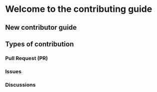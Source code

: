 # Welcome to the contributing guide

## New contributor guide


## Types of contribution

### Pull Request (PR)

### Issues

### Discussions
